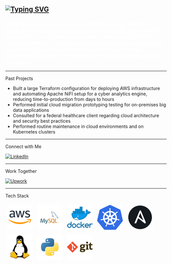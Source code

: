 <a href="https://git.io/typing-svg"><img src="https://readme-typing-svg.herokuapp.com?font=Fira+Code&weight=900&size=32&pause=1000&color=%23777&repeat=false&random=false&width=435&lines=Hi%2C+I'm+Jackson." alt="Typing SVG" /></a>
---

<h3 style="color: white;">I help teams make money by facilitating secure, efficient deployments and optimizing cloud architecture. From working at one of the world's largest advisory firms to being the first engineer hired at a startup, my broad experience positions me as a dynamic professional comfortable implementing techncical solutions, interfacing with clients, and everything in between.</h3>

---

Past Projects

* Built a large Terraform configuration for deploying AWS infrastructure and automating Apache NiFI setup for a cyber analytics engine, reducing time-to-production from days to hours
* Performed initial cloud migration prototyping testing for on-premises big data applications
* Consulted for a federal healthcare client regarding cloud architecture and security best practices
* Performed routine maintenance in cloud environments and on Kubernetes clusters
---

Connect with Me

<div style="display: inline-block; text-decoration: none;">
  <a href="https://www.linkedin.com/in/cjacksonbryant">
    <img src="https://img.shields.io/badge/linkedin-%230A66C2?style=for-the-badge&logo=LinkedIn&logoColor=white" alt="LinkedIn">
  </a>
</div>

---

Work Together

<div style="display: inline-block; text-decoration: none;">
  <a href="https://www.upwork.com/freelancers/~01681ecf2a8ffe6d9f">
    <img src="https://img.shields.io/badge/UpWork-6FDA44?style=for-the-badge&logo=Upwork&logoColor=white" alt="Upwork">
  </a>
</div>

---

Tech Stack

<div align="left">
  <img alt="AWS" width="80px" src="https://raw.githubusercontent.com/github/explore/fbceb94436312b6dacde68d122a5b9c7d11f9524/topics/aws/aws.png" style="padding: 5px;">
  <img alt="MySQL" width="80px" src="https://raw.githubusercontent.com/github/explore/fbceb94436312b6dacde68d122a5b9c7d11f9524/topics/mysql/mysql.png" style="padding: 5px;">
  <img alt="Docker" width="80px" src="https://raw.githubusercontent.com/github/explore/fbceb94436312b6dacde68d122a5b9c7d11f9524/topics/docker/docker.png" style="padding: 5px;">
  <img alt="Kubernetes" width="80px" src="https://raw.githubusercontent.com/github/explore/fbceb94436312b6dacde68d122a5b9c7d11f9524/topics/kubernetes/kubernetes.png" style="padding: 5px;">
  <img alt="Ansible" width="80px" src="https://raw.githubusercontent.com/github/explore/fbceb94436312b6dacde68d122a5b9c7d11f9524/topics/ansible/ansible.png" style="padding: 5px;">
  <img alt="Linux" width="80px" src="https://raw.githubusercontent.com/github/explore/fbceb94436312b6dacde68d122a5b9c7d11f9524/topics/linux/linux.png" style="padding: 5px;">
  <img alt="Python" width="80px" src="https://raw.githubusercontent.com/github/explore/80688e429a7d4ef2fca1e82350fe8e3517d3494d/topics/python/python.png" style="padding: 5px;">
  <img alt="Git" width="80px" src="https://raw.githubusercontent.com/github/explore/fbceb94436312b6dacde68d122a5b9c7d11f9524/topics/git/git.png" style="padding: 5px;">
</div>

